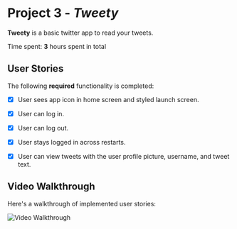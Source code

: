# Project 3 - *Tweety*

**Tweety** is a basic twitter app to read your tweets.

Time spent: **3** hours spent in total

## User Stories

The following **required** functionality is completed:

- [x] User sees app icon in home screen and styled launch screen.
- [x] User can log in.
- [x] User can log out.
- [x] User stays logged in across restarts.
- [x] User can view tweets with the user profile picture, username, and tweet text.


## Video Walkthrough

Here's a walkthrough of implemented user stories:

<img src='https://giphy.com/gifs/sQTVrY1fKObedgp6gz' title='Video Walkthrough' width='' alt='Video Walkthrough' />

